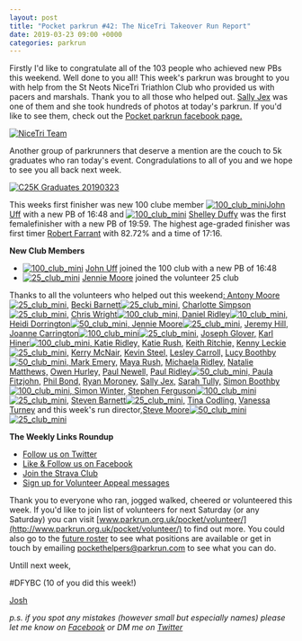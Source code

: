 ```yaml
---
layout: post
title: "Pocket parkrun #42: The NiceTri Takeover Run Report"
date: 2019-03-23 09:00 +0000
categories: parkrun
---
```


Firstly I'd like to congratulate all of the 103 people who achieved new PBs this weekend. Well done to you all! This week's parkrun was brought to you with help from the St Neots NiceTri Triathlon Club who provided us with pacers and marshals. Thank you to all those who helped out. [Sally Jex](http://www.parkrun.org.uk/results/athleteresultshistory/?athleteNumber=1938829) was one of them and she took hundreds of photos at today's parkrun. If you'd like to see them, check out the [Pocket parkrun facebook page.](https://www.facebook.com/pg/pocketparkrun/photos/?tab=albums)

[![NiceTri Team](https://images.parkrun.com/blogs.dir/1667/files/2019/03/NiceTri-Team-300x200.jpg)](https://images.parkrun.com/blogs.dir/1667/files/2019/03/NiceTri-Team.jpg)

Another group of parkrunners that deserve a mention are the couch to 5k graduates who ran today's event. Congradulations to all of you and we hope to see you all back next week.

[![C25K Graduates 20190323](https://images.parkrun.com/blogs.dir/1667/files/2019/03/C25K-Graduates-201903231-300x225.jpg)](https://images.parkrun.com/blogs.dir/1667/files/2019/03/C25K-Graduates-201903231.jpg)

This weeks first finisher was new 100 clube member [![100_club_mini](https://images.parkrun.com/blogs.dir/1667/files/2019/02/100_club_mini-e1550337018730.jpg)](https://images.parkrun.com/blogs.dir/1667/files/2019/02/100_club_mini-e1550337018730.jpg)[John Uff](http://www.parkrun.org.uk/pocket/results/latestresults/athletehistory?athleteNumber=54734) with a new PB of 16:48 and [![100_club_mini](https://images.parkrun.com/blogs.dir/1667/files/2019/02/100_club_mini-e1550337018730.jpg)](https://images.parkrun.com/blogs.dir/1667/files/2019/02/100_club_mini-e1550337018730.jpg) [Shelley Duffy](http://www.parkrun.org.uk/pocket/results/latestresults/athletehistory?athleteNumber=1061657) was the first femalefinisher with a new PB of 19:59. The highest age-graded finisher was first timer [Robert Farrant](http://www.parkrun.org.uk/pocket/results/latestresults/athletehistory?athleteNumber=3418286) with 82.72% and a time of 17:16.

**New Club Members**

*   [![100_club_mini](https://images.parkrun.com/blogs.dir/1667/files/2019/02/100_club_mini-e1550337018730.jpg)](https://images.parkrun.com/blogs.dir/1667/files/2019/02/100_club_mini-e1550337018730.jpg) [John Uff](http://www.parkrun.org.uk/pocket/results/latestresults/athletehistory?athleteNumber=54734) joined the 100 club with a new PB of 16:48
*   [![25_club_mini](https://images.parkrun.com/blogs.dir/1667/files/2019/02/25_club_mini-e1550337100687.jpg)](https://images.parkrun.com/blogs.dir/1667/files/2019/02/25_club_mini-e1550337100687.jpg) [Jennie Moore](http://www.parkrun.org.uk/results/athleteresultshistory/?athleteNumber=2779626) joined the volunteer 25 club

Thanks to all the volunteers who helped out this weekend[: Antony Moore](http://www.parkrun.org.uk/results/athleteresultshistory/?athleteNumber=2865977)[![25_club_mini](https://images.parkrun.com/blogs.dir/1667/files/2019/02/25_club_mini-e1550337100687.jpg)](https://images.parkrun.com/blogs.dir/1667/files/2019/02/25_club_mini-e1550337100687.jpg)[,](http://www.parkrun.org.uk/results/athleteresultshistory/?athleteNumber=2865977) [Becki Barnett](http://www.parkrun.org.uk/results/athleteresultshistory/?athleteNumber=4161773)[![25_club_mini](https://images.parkrun.com/blogs.dir/1667/files/2019/02/25_club_mini-e1550337100687.jpg)](https://images.parkrun.com/blogs.dir/1667/files/2019/02/25_club_mini-e1550337100687.jpg)[,](http://www.parkrun.org.uk/results/athleteresultshistory/?athleteNumber=4161773) [Charlotte Simpson](http://www.parkrun.org.uk/results/athleteresultshistory/?athleteNumber=2079756)[![25_club_mini](https://images.parkrun.com/blogs.dir/1667/files/2019/02/25_club_mini-e1550337100687.jpg)](https://images.parkrun.com/blogs.dir/1667/files/2019/02/25_club_mini-e1550337100687.jpg)[,](http://www.parkrun.org.uk/results/athleteresultshistory/?athleteNumber=2079756) [Chris Wright](http://www.parkrun.org.uk/results/athleteresultshistory/?athleteNumber=102088)[![100_club_mini](https://images.parkrun.com/blogs.dir/1667/files/2019/02/100_club_mini-e1550337018730.jpg)](https://images.parkrun.com/blogs.dir/1667/files/2019/02/100_club_mini-e1550337018730.jpg)[, Daniel Ridley](http://www.parkrun.org.uk/results/athleteresultshistory/?athleteNumber=157485)[![10_club_mini](https://images.parkrun.com/blogs.dir/1667/files/2019/02/10_club_mini-e1550337085201.jpg)](https://images.parkrun.com/blogs.dir/1667/files/2019/02/10_club_mini-e1550337085201.jpg)[, Heidi Dorrington](http://www.parkrun.org.uk/results/athleteresultshistory/?athleteNumber=2338710)[![50_club_mini](https://images.parkrun.com/blogs.dir/1667/files/2019/02/50_club_mini-e1550336989477.jpg)](https://images.parkrun.com/blogs.dir/1667/files/2019/02/50_club_mini-e1550336989477.jpg)[, Jennie Moore](http://www.parkrun.org.uk/results/athleteresultshistory/?athleteNumber=2779626)[![25_club_mini](https://images.parkrun.com/blogs.dir/1667/files/2019/02/25_club_mini-e1550337100687.jpg)](https://images.parkrun.com/blogs.dir/1667/files/2019/02/25_club_mini-e1550337100687.jpg)[,](http://www.parkrun.org.uk/results/athleteresultshistory/?athleteNumber=2779626) [Jeremy Hill,](http://www.parkrun.org.uk/results/athleteresultshistory/?athleteNumber=705026) [Joanne Carrington](http://www.parkrun.org.uk/results/athleteresultshistory/?athleteNumber=181580)[![100_club_mini](https://images.parkrun.com/blogs.dir/1667/files/2019/02/100_club_mini-e1550337018730.jpg)](https://images.parkrun.com/blogs.dir/1667/files/2019/02/100_club_mini-e1550337018730.jpg)[![25_club_mini](https://images.parkrun.com/blogs.dir/1667/files/2019/02/25_club_mini-e1550337100687.jpg)](https://images.parkrun.com/blogs.dir/1667/files/2019/02/25_club_mini-e1550337100687.jpg)[,](https://images.parkrun.com/blogs.dir/1667/files/2019/02/100_club_mini-e1550337018730.jpg) [Joseph Glover](http://www.parkrun.org.uk/results/athleteresultshistory/?athleteNumber=648758)[,](http://www.parkrun.org.uk/results/athleteresultshistory/?athleteNumber=4196740) [Karl Hiner](http://www.parkrun.org.uk/results/athleteresultshistory/?athleteNumber=70769)[![100_club_mini](https://images.parkrun.com/blogs.dir/1667/files/2019/02/100_club_mini-e1550337018730.jpg)](https://images.parkrun.com/blogs.dir/1667/files/2019/02/100_club_mini-e1550337018730.jpg)[, Katie Ridley,](http://www.parkrun.org.uk/results/athleteresultshistory/?athleteNumber=157484) [Katie Rush,](http://www.parkrun.org.uk/results/athleteresultshistory/?athleteNumber=3177984) [Keith Ritchie,](http://www.parkrun.org.uk/results/athleteresultshistory/?athleteNumber=296603) [Kenny Leckie](http://www.parkrun.org.uk/results/athleteresultshistory/?athleteNumber=4073128)[![25_club_mini](https://images.parkrun.com/blogs.dir/1667/files/2019/02/25_club_mini-e1550337100687.jpg)](https://images.parkrun.com/blogs.dir/1667/files/2019/02/25_club_mini-e1550337100687.jpg)[,](http://www.parkrun.org.uk/results/athleteresultshistory/?athleteNumber=4073128) [Kerry McNair,](http://www.parkrun.org.uk/results/athleteresultshistory/?athleteNumber=1938817) [Kevin Steel,](http://www.parkrun.org.uk/results/athleteresultshistory/?athleteNumber=620732) [Lesley Carroll,](http://www.parkrun.org.uk/results/athleteresultshistory/?athleteNumber=620020) [Lucy Boothby](http://www.parkrun.org.uk/results/athleteresultshistory/?athleteNumber=80287)[![50_club_mini](https://images.parkrun.com/blogs.dir/1667/files/2019/02/50_club_mini-e1550336989477.jpg)](https://images.parkrun.com/blogs.dir/1667/files/2019/02/50_club_mini-e1550336989477.jpg)[, Mark Emery,](http://www.parkrun.org.uk/results/athleteresultshistory/?athleteNumber=4772621) [Maya Rush,](http://www.parkrun.org.uk/athleteresultshistory?athleteNumber=2760415) [Michaela Ridley,](http://www.parkrun.org.uk/results/athleteresultshistory/?athleteNumber=157480) [Natalie Matthews,](http://www.parkrun.org.uk/results/athleteresultshistory/?athleteNumber=4767924) [Owen Hurley,](http://www.parkrun.org.uk/results/athleteresultshistory/?athleteNumber=116810) [Paul Newell,](http://www.parkrun.org.uk/results/athleteresultshistory/?athleteNumber=227249) [Paul Ridley](http://www.parkrun.org.uk/results/athleteresultshistory/?athleteNumber=157483)[![50_club_mini](https://images.parkrun.com/blogs.dir/1667/files/2019/02/50_club_mini-e1550336989477.jpg)](https://images.parkrun.com/blogs.dir/1667/files/2019/02/50_club_mini-e1550336989477.jpg)[, Paula Fitzjohn,](http://www.parkrun.org.uk/results/athleteresultshistory/?athleteNumber=3005501) [Phil Bond,](http://www.parkrun.org.uk/results/athleteresultshistory/?athleteNumber=4682461) [Ryan Moroney,](http://www.parkrun.org.uk/results/athleteresultshistory/?athleteNumber=4446050) [Sally Jex,](http://www.parkrun.org.uk/results/athleteresultshistory/?athleteNumber=1938829) [Sarah Tully,](http://www.parkrun.org.uk/results/athleteresultshistory/?athleteNumber=4909207) [Simon Boothby](http://www.parkrun.org.uk/results/athleteresultshistory/?athleteNumber=80288)[![100_club_mini](https://images.parkrun.com/blogs.dir/1667/files/2019/02/100_club_mini-e1550337018730.jpg)](https://images.parkrun.com/blogs.dir/1667/files/2019/02/100_club_mini-e1550337018730.jpg)[, Simon Winter,](http://www.parkrun.org.uk/results/athleteresultshistory/?athleteNumber=628408) [Stephen Ferguson](http://www.parkrun.org.uk/results/athleteresultshistory/?athleteNumber=190582)[![100_club_mini](https://images.parkrun.com/blogs.dir/1667/files/2019/02/100_club_mini-e1550337018730.jpg)](https://images.parkrun.com/blogs.dir/1667/files/2019/02/100_club_mini-e1550337018730.jpg)[![25_club_mini](https://images.parkrun.com/blogs.dir/1667/files/2019/02/25_club_mini-e1550337100687.jpg)](https://images.parkrun.com/blogs.dir/1667/files/2019/02/25_club_mini-e1550337100687.jpg), [ Steven Barnett](http://www.parkrun.org.uk/results/athleteresultshistory/?athleteNumber=4179392)[![25_club_mini](https://images.parkrun.com/blogs.dir/1667/files/2019/02/25_club_mini-e1550337100687.jpg)](https://images.parkrun.com/blogs.dir/1667/files/2019/02/25_club_mini-e1550337100687.jpg)[,](http://www.parkrun.org.uk/results/athleteresultshistory/?athleteNumber=4179392) [Tina Codling,](http://www.parkrun.org.uk/results/athleteresultshistory/?athleteNumber=472826) [Vanessa Turney](http://www.parkrun.org.uk/results/athleteresultshistory/?athleteNumber=1706333) and this week's run director,[Steve Moore](http://www.parkrun.org.uk/results/athleteresultshistory/?athleteNumber=1771782)[![50_club_mini](https://images.parkrun.com/blogs.dir/1667/files/2019/02/50_club_mini-e1550336989477.jpg)](https://images.parkrun.com/blogs.dir/1667/files/2019/02/50_club_mini-e1550336989477.jpg)[![25_club_mini](https://images.parkrun.com/blogs.dir/1667/files/2019/02/25_club_mini-e1550337100687.jpg)](https://images.parkrun.com/blogs.dir/1667/files/2019/02/25_club_mini-e1550337100687.jpg)

**The Weekly Links Roundup**

*   [Follow us on Twitter](https://twitter.com/pocketparkrun)
*   [Like & Follow us on Facebook](https://www.facebook.com/pocketparkrun/)
*   [Join the Strava Club](https://www.strava.com/clubs/pocketparkrun)
*   [Sign up for Volunteer Appeal messages](https://www.parkrun.com/runner/opt-ins/?Country=UK)

Thank you to everyone who ran, jogged walked, cheered or volunteered this week. If you'd like to join list of volunteers for next Saturday (or any Saturday) you can visit [www.parkrun.org.uk/pocket/volunteer/](http://www.parkrun.org.uk/pocket/volunteer/) to find out more. You could also go to the [future roster](http://www.parkrun.org.uk/pocket/futureroster/ "future roster") to see what positions are available or get in touch by emailing [pockethelpers@parkrun.com](mailto:pockethelpers@parkrun.com) to see what you can do.

Untill next week,

#DFYBC (10 of you did this week!)

[Josh](http://www.parkrun.org.uk/results/athleteresultshistory/?athleteNumber=4196740)

_p.s. if you spot any mistakes (however small but especially names) please let me know on [Facebook](https://www.facebook.com/pocketparkrun/posts/1167477336755595) or DM me on [Twitter](https://twitter.com/_Josh_justJosh)_
